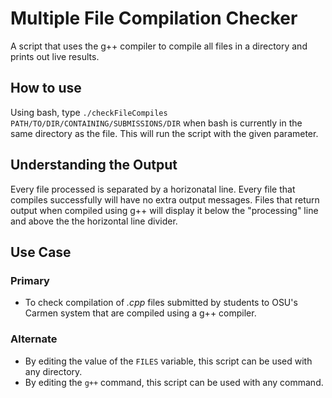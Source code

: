 # Multiple File Compilation Checker

A script that uses the g++ compiler to compile all files in a directory and prints out live results.

## How to use

Using bash, type ````./checkFileCompiles PATH/TO/DIR/CONTAINING/SUBMISSIONS/DIR```` when bash is currently in the same directory as the file. This will run the script with the given parameter.

## Understanding the Output

Every file processed is separated by a horizonatal line. Every file that compiles successfully will have no extra output messages. Files that return output when compiled using g++ will display it below the "processing" line and above the the horizontal line divider.

## Use Case

### Primary
* To check compilation of _.cpp_ files submitted by students to OSU's Carmen system that are compiled using a g++ compiler.

### Alternate

* By editing the value of the ````FILES```` variable, this script can be used with any directory.
* By editing the ````g++```` command, this script can be used with any command.

